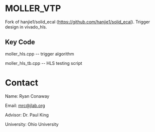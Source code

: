 # MOLLER_VTP
Fork of hanjie1/solid_ecal (https://github.com/hanjie1/solid_ecal). Trigger design in vivado_hls. 

## Key Code
moller_hls.cpp -- trigger algorithm 

moller_hls_tb.cpp -- HLS testing script 

# Contact
Name: Ryan Conaway

Email: mrc@jlab.org

Advisor: Dr. Paul King

University: Ohio University
